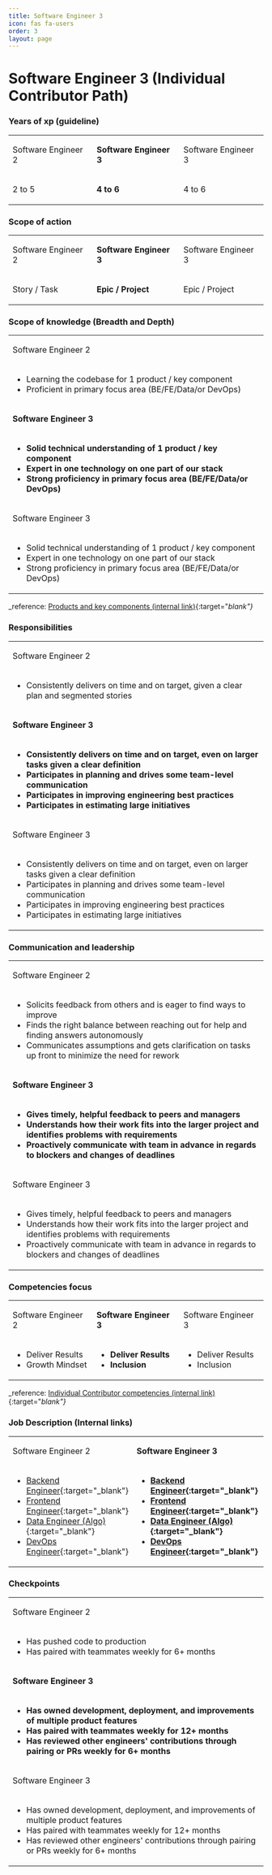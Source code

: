 ```yaml
---
title: Software Engineer 3
icon: fas fa-users
order: 3
layout: page
---
```


# Software Engineer 3 (Individual Contributor Path)
### Years of xp (guideline)
<table  markdown="1">
<tr>
<td>

Software Engineer 2

</td>
<td style="font-weight:bold">

Software Engineer 3

</td>
<td>

Software Engineer 3

</td>
</tr>
<tr>
<td  markdown="1">

2 to 5

</td>
<td  markdown="1" style="font-weight:bold">

4 to 6

</td>
<td  markdown="1">

4 to 6

</td>
</tr>
</table>


### Scope of action
<table  markdown="1">
<tr>
<td>

Software Engineer 2

</td>
<td style="font-weight:bold">

Software Engineer 3

</td>
<td>

Software Engineer 3

</td>
</tr>
<tr>
<td  markdown="1">

Story / Task

</td>
<td  markdown="1" style="font-weight:bold">

Epic / Project

</td>
<td  markdown="1">

Epic / Project

</td>
</tr>
</table>


### Scope of knowledge (Breadth and Depth)
<table  markdown="1">
<tr><td>

Software Engineer 2

</td></tr>
<tr><td  markdown="1">

- Learning the codebase for 1 product / key component
- Proficient in primary focus area (BE/FE/Data/or DevOps)

</td></tr>
<tr><td style="font-weight:bold">

Software Engineer 3

</td></tr>
<tr><td markdown="1" style="font-weight:bold">

- Solid technical understanding of 1 product / key component
- Expert in one technology on one part of our stack
- Strong proficiency in primary focus area (BE/FE/Data/or DevOps)

</td></tr>
<tr><td>

Software Engineer 3

</td></tr>
<tr><td  markdown="1">

- Solid technical understanding of 1 product / key component
- Expert in one technology on one part of our stack
- Strong proficiency in primary focus area (BE/FE/Data/or DevOps)

</td></tr>
</table>


_reference: [Products and key components (internal link)](https://app.tettra.co/teams/beyondpricing/pages/platform-products-and-key-components){:target="_blank"}_

### Responsibilities
<table  markdown="1">
<tr><td>

Software Engineer 2

</td></tr>
<tr><td  markdown="1">

- Consistently delivers on time and on target, given a clear plan and segmented stories

</td></tr>
<tr><td style="font-weight:bold">

Software Engineer 3

</td></tr>
<tr><td markdown="1" style="font-weight:bold">

- Consistently delivers on time and on target, even on larger tasks given a clear definition
- Participates in planning and drives some team-level communication
- Participates in improving engineering best practices
- Participates in estimating large initiatives

</td></tr>
<tr><td>

Software Engineer 3

</td></tr>
<tr><td  markdown="1">

- Consistently delivers on time and on target, even on larger tasks given a clear definition
- Participates in planning and drives some team-level communication
- Participates in improving engineering best practices
- Participates in estimating large initiatives

</td></tr>
</table>


### Communication and leadership
<table  markdown="1">
<tr><td>

Software Engineer 2

</td></tr>
<tr><td  markdown="1">

- Solicits feedback from others and is eager to find ways to improve
- Finds the right balance between reaching out for help and finding answers autonomously
- Communicates assumptions and gets clarification on tasks up front to minimize the need for rework

</td></tr>
<tr><td style="font-weight:bold">

Software Engineer 3

</td></tr>
<tr><td markdown="1" style="font-weight:bold">

- Gives timely, helpful feedback to peers and managers
- Understands how their work fits into the larger project and identifies problems with requirements
- Proactively communicate with team in advance in regards to blockers and changes of deadlines

</td></tr>
<tr><td>

Software Engineer 3

</td></tr>
<tr><td  markdown="1">

- Gives timely, helpful feedback to peers and managers
- Understands how their work fits into the larger project and identifies problems with requirements
- Proactively communicate with team in advance in regards to blockers and changes of deadlines

</td></tr>
</table>


### Competencies focus
<table  markdown="1">
<tr>
<td>

Software Engineer 2

</td>
<td style="font-weight:bold">

Software Engineer 3

</td>
<td>

Software Engineer 3

</td>
</tr>
<tr>
<td  markdown="1">

- Deliver Results
- Growth Mindset

</td>
<td  markdown="1" style="font-weight:bold">

- Deliver Results
- Inclusion

</td>
<td  markdown="1">

- Deliver Results
- Inclusion

</td>
</tr>
</table>


_reference: [Individual Contributor competencies (internal link)](https://app.tettra.co/teams/beyondpricing/pages/individual-contributor-competencies-and-trainings){:target="_blank"}_

### Job Description (Internal links)
<table  markdown="1">
<tr>
<td>

Software Engineer 2

</td>
<td style="font-weight:bold">

Software Engineer 3

</td>
<td>

Software Engineer 3

</td>
</tr>
<tr>
<td  markdown="1">

- [Backend Engineer](https://docs.google.com/document/d/10VKig1bdGAL84U19PGRNuFRJMcMCgUbkjecydL-t7yA/edit?usp=sharing){:target="_blank"}
- [Frontend Engineer](https://docs.google.com/document/d/1Wzi1i_KIhe9cz_E4aHXNMAe0MKIKF8wjoZom1grItEY/edit?usp=sharing){:target="_blank"}
- [Data Engineer (Algo)](https://docs.google.com/document/d/1GGsQfApH5Ee76S4A3YR1klI9VGK4AYArad0FY6S7acA/edit?usp=sharing){:target="_blank"}
- [DevOps Engineer](https://docs.google.com/document/d/1rCIa_jECHQqWM5HItsEYNFiLIKHRsOyrADuw0bXxZyk/edit){:target="_blank"}

</td>
<td  markdown="1" style="font-weight:bold">

- [Backend Engineer](https://docs.google.com/document/d/10VKig1bdGAL84U19PGRNuFRJMcMCgUbkjecydL-t7yA/edit?usp=sharing){:target="_blank"}
- [Frontend Engineer](https://docs.google.com/document/d/1Wzi1i_KIhe9cz_E4aHXNMAe0MKIKF8wjoZom1grItEY/edit?usp=sharing){:target="_blank"}
- [Data Engineer (Algo)](https://docs.google.com/document/d/1GGsQfApH5Ee76S4A3YR1klI9VGK4AYArad0FY6S7acA/edit?usp=sharing){:target="_blank"}
- [DevOps Engineer](https://docs.google.com/document/d/1rCIa_jECHQqWM5HItsEYNFiLIKHRsOyrADuw0bXxZyk/edit){:target="_blank"}

</td>
<td  markdown="1">

- [Backend Engineer](https://docs.google.com/document/d/10VKig1bdGAL84U19PGRNuFRJMcMCgUbkjecydL-t7yA/edit?usp=sharing){:target="_blank"}
- [Frontend Engineer](https://docs.google.com/document/d/1Wzi1i_KIhe9cz_E4aHXNMAe0MKIKF8wjoZom1grItEY/edit?usp=sharing){:target="_blank"}
- [Data Engineer (Algo)](https://docs.google.com/document/d/1GGsQfApH5Ee76S4A3YR1klI9VGK4AYArad0FY6S7acA/edit?usp=sharing){:target="_blank"}
- [DevOps Engineer](https://docs.google.com/document/d/1rCIa_jECHQqWM5HItsEYNFiLIKHRsOyrADuw0bXxZyk/edit){:target="_blank"}

</td>
</tr>
</table>


### Checkpoints
<table  markdown="1">
<tr><td>

Software Engineer 2

</td></tr>
<tr><td  markdown="1">

- Has pushed code to production
- Has paired with teammates weekly for 6+ months

</td></tr>
<tr><td style="font-weight:bold">

Software Engineer 3

</td></tr>
<tr><td markdown="1" style="font-weight:bold">

- Has owned development, deployment, and improvements of multiple product features
- Has paired with teammates weekly for 12+ months
- Has reviewed other engineers' contributions through pairing or PRs weekly for 6+ months

</td></tr>
<tr><td>

Software Engineer 3

</td></tr>
<tr><td  markdown="1">

- Has owned development, deployment, and improvements of multiple product features
- Has paired with teammates weekly for 12+ months
- Has reviewed other engineers' contributions through pairing or PRs weekly for 6+ months

</td></tr>
</table>


